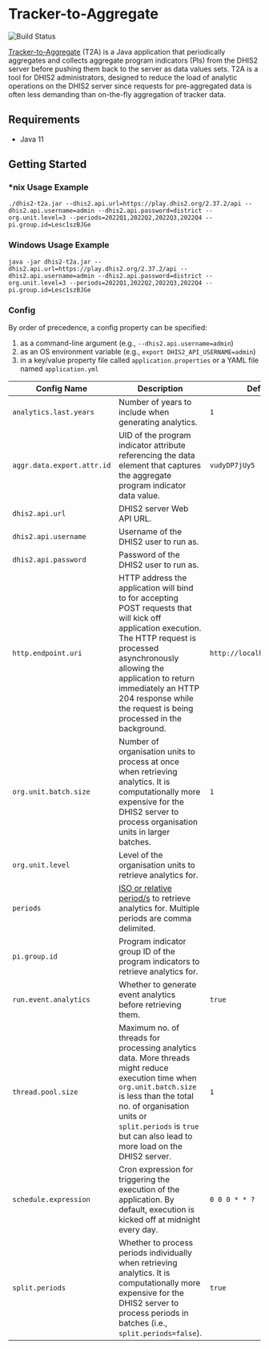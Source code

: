 # Tracker-to-Aggregate

![Build Status](https://github.com/dhis2/integration-t2a/workflows/CI/badge.svg)

[Tracker-to-Aggregate](https://docs.dhis2.org/en/implement/maintenance-and-use/tracker-and-aggregate-data-integration.html#how-to-saving-aggregated-tracker-data-as-aggregate-data-values) (T2A) is a Java application that periodically aggregates and collects aggregate program indicators (PIs) from the DHIS2 server before pushing them back to the server as data values sets. T2A is a tool for DHIS2 administrators, designed to reduce the load of analytic operations on the DHIS2 server since requests for pre-aggregated data is often less demanding than on-the-fly aggregation of tracker data.

## Requirements

* Java 11

## Getting Started

### *nix Usage Example

```shell
./dhis2-t2a.jar --dhis2.api.url=https://play.dhis2.org/2.37.2/api --dhis2.api.username=admin --dhis2.api.password=district --org.unit.level=3 --periods=2022Q1,2022Q2,2022Q3,2022Q4 --pi.group.id=Lesc1szBJGe
```

### Windows Usage Example

```shell
java -jar dhis2-t2a.jar --dhis2.api.url=https://play.dhis2.org/2.37.2/api --dhis2.api.username=admin --dhis2.api.password=district --org.unit.level=3 --periods=2022Q1,2022Q2,2022Q3,2022Q4 --pi.group.id=Lesc1szBJGe
```

### Config

By order of precedence, a config property can be specified:

1. as a command-line argument (e.g., `--dhis2.api.username=admin`)
2. as an OS environment variable (e.g., `export DHIS2_API_USERNAME=admin`)
3. in a key/value property file called `application.properties` or a YAML file named `application.yml`

| Config Name                | Description                                                                                                                                                                                                                                                                              | Default Value                     | Example Value                       |
|----------------------------|------------------------------------------------------------------------------------------------------------------------------------------------------------------------------------------------------------------------------------------------------------------------------------------|-----------------------------------|-------------------------------------|
| `analytics.last.years`     | Number of years to include when generating analytics.                                                                                                                                                                                                                                    | `1`                               | `10`                                |
| `aggr.data.export.attr.id` | UID of the program indicator attribute referencing the data element that captures the aggregate program indicator data value.                                                                                                                                                            | `vudyDP7jUy5`                     | `nIqQZeSwU9E`                       |
| `dhis2.api.url`            | DHIS2 server Web API URL.                                                                                                                                                                                                                                                                |                                   | `https://play.dhis2.org/2.37.2/api` |
| `dhis2.api.username`       | Username of the DHIS2 user to run as.                                                                                                                                                                                                                                                    |                                   | `admin`                             |
| `dhis2.api.password`       | Password of the DHIS2 user to run as.                                                                                                                                                                                                                                                    |                                   | `district`                          |
| `http.endpoint.uri`        | HTTP address the application will bind to for accepting POST requests that will kick off application execution. The HTTP request is processed asynchronously allowing the application to return immediately an HTTP 204 response while the request is being processed in the background. | `http://localhost:8081/dhis2/t2a` | `http://0.0.0.0:8080/`              |
| `org.unit.batch.size`      | Number of organisation units to process at once when retrieving analytics. It is computationally more expensive for the DHIS2 server to process organisation units in larger batches.                                                                                                    | `1`                               | `10`                                |
| `org.unit.level`           | Level of the organisation units to retrieve analytics for.                                                                                                                                                                                                                               |                                   | `3`                                 |
| `periods`                  | [ISO or relative period/s](https://docs.dhis2.org/en/develop/using-the-api/dhis-core-version-master/introduction.html#webapi_date_perid_format) to retrieve analytics for. Multiple periods are comma delimited.                                                                         |                                   | `2022Q1,2022Q2,2022Q3,2022Q4`       |
| `pi.group.id`              | Program indicator group ID of the program indicators to retrieve analytics for.                                                                                                                                                                                                          |                                   | `Lesc1szBJGe`                       |
| `run.event.analytics`      | Whether to generate event analytics before retrieving them.                                                                                                                                                                                                                              | `true`                            | `false`                             |
| `thread.pool.size`         | Maximum no. of threads for processing analytics data. More threads might reduce execution time when `org.unit.batch.size` is less than the total no. of organisation units or `split.periods` is `true` but can also lead to more load on the DHIS2 server.                              | `1`                               | `3`                                 |
| `schedule.expression`      | Cron expression for triggering the execution of the application. By default, execution is kicked off at midnight every day.                                                                                                                                                              | `0 0 0 * * ?`                     | `0 0 12 * * ?`                      |
| `split.periods`            | Whether to process periods individually when retrieving analytics. It is computationally more expensive for the DHIS2 server to process periods in batches (i.e., `split.periods=false`).                                                                                                | `true`                            | `false`                             |
